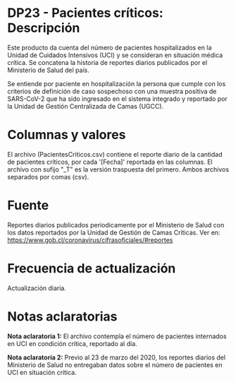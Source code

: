 # DP23 - Pacientes críticos: Descripción
Este producto da cuenta del número de pacientes hospitalizados en la Unidad de Cuidados Intensivos (UCI) y se consideran en situación médica crítica. Se concatena la historia de reportes diarios publicados por el Ministerio de Salud del país.

Se entiende por paciente en hospitalización la persona que cumple con los criterios de definición de caso sospechoso con una muestra positiva de SARS-CoV-2 que ha sido ingresado en el sistema integrado y reportado por la Unidad de Gestión Centralizada de Camas (UGCC).

# Columnas y valores
El archivo (PacientesCriticos.csv) contiene el reporte diario de la cantidad de pacientes críticos, por cada '[Fecha]' reportada en las columnas. El archivo con sufijo "\_T" es la versión traspuesta del primero. Ambos archivos separados por comas (csv). 

# Fuente
Reportes diarios publicados períodicamente por el Ministerio de Salud con los datos reportados por la Unidad de Gestión de Camas Críticas. Ver en: https://www.gob.cl/coronavirus/cifrasoficiales/#reportes

# Frecuencia de actualización
Actualización diaria.

# Notas aclaratorias

**Nota aclaratoria 1:** El archivo contempla el número de pacientes internados en UCI en condición crítica, reportado al día.

**Nota aclaratoria 2:** Previo al 23 de marzo del 2020, los reportes diarios del Ministerio de Salud no entregaban datos sobre el número de pacientes en UCI en situación crítica.

